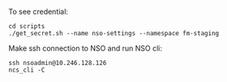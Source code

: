 
To see credential:
```
cd scripts
./get_secret.sh --name nso-settings --namespace fm-staging

```

Make ssh connection to NSO and run NSO cli:
```
ssh nsoadmin@10.246.128.126
ncs_cli -C
```

